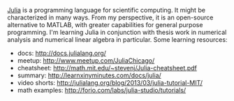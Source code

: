 [Julia](http://www.julialang.org) is a programming language for scientific computing.
It might be characterized in many ways.
From my perspective, it is an open-source alternative to MATLAB, with greater capabilities for general purpose programming.
I'm learning Julia in conjunction with thesis work in numerical analysis and numerical linear algebra in particular.
Some learning resources:  

+ docs:  <http://docs.julialang.org/>
+ meetup:  <http://www.meetup.com/JuliaChicago/>
+ cheatsheet:  <http://math.mit.edu/~stevenj/Julia-cheatsheet.pdf>
+ summary:  <http://learnxinyminutes.com/docs/julia/>
+ video shorts:  <http://julialang.org/blog/2013/03/julia-tutorial-MIT/>
+ math examples:  <http://forio.com/labs/julia-studio/tutorials/>

